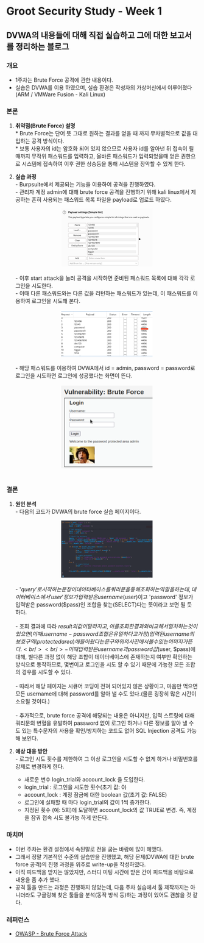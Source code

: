 # Groot Security Study - Week 1

## DVWA의 내용들에 대해 직접 실습하고 그에 대한 보고서를 정리하는 블로그

### 개요
  * 1주차는 Brute Force 공격에 관한 내용이다.<br/>
  * 실습은 DVWA를 이용 하였으며, 실습 환경은 작성자의 가상머신에서 이루어졌다(ARM / VMWare Fusion - Kali Linux)<br/>

### 본론
  1. **취약점(Brute Force) 설명**<br/>
    * Brute Force는 단어 뜻 그대로 원하는 결과를 얻을 때 까지 무차별적으로 값을 대입하는 공격 방식이다.<br/>
    * 보통 사용자의 id는 암호화 되어 있지 않으므로 사용자 id를 알아낸 뒤 접속이 될때까지 무작위 패스워드를 입력하고, 올바른 패스워드가 입력되었을때 얻은 권한으로 시스템에 접속하여 이후 권한 상승등을 통해 시스템을 장악할 수 있게 한다.<br/>

  2. **실습 과정**<br/>
    - Burpsuite에서 제공되는 기능을 이용하여 공격을 진행하였다.<br/>
    - 관리자 계정 admin에 대해 brute force 공격을 진행하기 위해 kali linux에서 제공하는 흔히 사용되는 패스워드 목록 파일을 payload로 업로드 하였다.<br/>
    <center><img src="/assets/230527/230527_screenshot_1.png" width="50%" height="50%" alt="Screenshot_of_uploaded_password_list"></center><br/>
    - 이후 start attack을 눌러 공격을 시작하면 준비된 패스워드 목록에 대해 각각 로그인을 시도한다.<br/>
    - 이때 다른 패스워드와는 다른 값을 리턴하는 패스워드가 있는데, 이 패스워드를 이용하여 로그인을 시도해 본다.<br/><br/>
    <center><img src="/assets/230527/230527_screenshot_2.png" width="50%" height="50%" alt="Screenshot_of_trying_password_list"></center><br/>
    - 해당 패스워드를 이용하여 DVWA에서 id = admin, password = password로 로그인을 시도하면 로그인에 성공했다는 화면이 뜬다.<br/><br/>
    <center><img src="/assets/230527/230527_screenshot_3.png" width="50%" height="50%" alt="Screenshot_of_result_of_brute_force_attack"></center><br/>

### 결론
  1. **원인 분석**<br/>
    - 다음의 코드가 DVWA의 brute force 실습 페이지이다.<br/>
    <center><img src="/assets/230527/230527_screenshot_4.png" width="50%" height="50%" alt="Screenshot_of_low.php"></center><br/>
    - '$query'로 시작하는 문장이 데이터베이스를 쿼리문을 통해 조회하는 역할을 하는데, 데이터베이스에서 'user' 정보가 입력받은 username($user)이고 'password' 정보가 입력받은 password($pass)인 조합을 찾는(SELECT)다는 뜻이라고 보면 될 듯 하다.<br/><br/>
    - 조회 결과에 따라 $result의 값이 달라지고, 이를 조회한 결과와 비교해서 일치하는 것이 있으면(이때 username-password 조합은 유일하다고 가정) 입력된 username의 보호구역(protected area)에 들어왔다는 문구와 위의 사진에서 볼 수 있는 이미지가 뜬다.<br/><br/>
    - 이때 입력받은 username과 password 값($user, $pass)에 대해, 별다른 과정 없이 해당 조합이 데이터베이스에 존재하는지 여부만 확인하는 방식으로 동작하므로, 몇번이고 로그인을 시도 할 수 있기 때문에 가능한 모든 조합의 경우를 시도할 수 있다.<br/><br/>
    - 따라서 해당 페이지는 시큐어 코딩이 전혀 되어있지 않은 상황이고, 마음만 먹으면 모든 username에 대해 password를 알아 낼 수도 있다.(물론 굉장히 많은 시간이 소요될 것이다.)<br/><br/>
    - 추가적으로, brute force 공격에 해당되는 내용은 아니지만, 입력 스트링에 대해 쿼리문의 변혈을 유발하여 password 없이 로그인 하거나 다른 정보를 알아 낼 수도 있는 특수문자의 사용을 확인/방지하는 코드도 없어 SQL Injection 공격도 가능해 보인다.<br/>

  2. **예상 대응 방안**<br/>
    - 로그인 시도 횟수를 제한하여 그 이상 로그인을 시도할 수 없게 하거나 비밀번호를 강제로 변경하게 한다.
      * 새로운 변수 login_trial와 account_lock 을 도입한다.<br/>
      * login_trial : 로그인을 시도한 횟수(초기 값: 0)<br/>
      * account_lock : 계정 잠금에 대한 boolean 값(초기 값: FALSE)<br/>
      * 로그인에 실패할 때 마다 login_trial의 값이 1씩 증가한다.<br/>
      * 지정된 횟수 (예: 5회)에 도달하면 account_lock의 값 TRUE로 변경. 즉, 계정을 잠궈 접속 시도 불가능 하게 만든다.<br/>

### 마치며<br/>
  * 이번 주차는 환경 설정에서 속된말로 전을 굽는 바람에 많이 헤맸다.
  * 그래서 정말 기본적인 수준의 실습만을 진행했고, 해당 문제(DVWA에 대한 brute force 공격)의 진행 과정을 위주로 write-up을 작성하였다.
  * 아직 피드백을 받지는 않았지만, 스터디 미팅 시간에 받은 간이 피드백을 바탕으로 내용을 좀 추가 했다.
  * 공격 툴을 만드는 과정은 진행하지 않았는데, 다음 주차 실습에서 툴 제작까지는 아니더라도 구글링해 찾은 툴들을 분석(동작 방식 등)하는 과정이 있어도 괜찮을 것 같다.

### 레퍼런스<br/>
  * [OWASP - Brute Force Attack](https://owasp.org/www-community/attacks/Brute_force_attack)